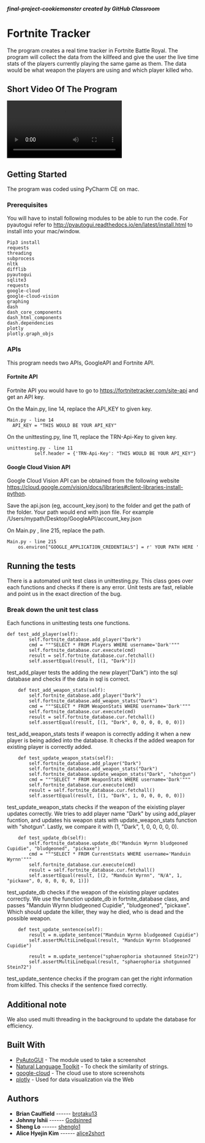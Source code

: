 ##### final-project-cookiemonster created by GitHub Classroom

# Fortnite Tracker

  The program creates a real time tracker in Fortnite Battle Royal. The program will collect the data from the killfeed and give the user the live time stats of the players currently playing the same game as them. The data would be what weapon the players are using and which player killed who.
  
## Short Video Of The Program

![Watch the video](assets/Fortnite_killfeed_beta_demo.mp4)

## Getting Started

  The program was coded using PyCharm CE on mac.

### Prerequisites

You will have to install following modules to be able to run the code.
For pyautogui refer to http://pyautogui.readthedocs.io/en/latest/install.html to install into your mac/window.

```
Pip3 install
requests
threading
subprocess
nltk
difflib
pyautogui
sqlite3
requests
google-cloud
google-cloud-vision
graphing
dash
dash_core_components
dash_html_components
dash.dependencies
plotly
plotly.graph_objs
```

### APIs

  This program needs two APIs, GoogleAPI and Fortnite API.

#### Fortnite API

  Fortnite API you would have to go to https://fortnitetracker.com/site-api and get an API key.

  On the Main.py, line 14, replace the API_KEY to given key.

```
Main.py - line 14
  API_KEY = "THIS WOULD BE YOUR API_KEY"
```

  On the unittesting.py, line 11, replace the TRN-Api-Key to given key.

```
unittesting.py - line 11
          self.header = {'TRN-Api-Key': "THIS WOULD BE YOUR API_KEY"}
```

#### Google Cloud Vision API

  Google Cloud Vision API can be obtained from the following website https://cloud.google.com/vision/docs/libraries#client-libraries-install-python.
 
  Save the api.json (eg, account_key.json) to the folder and get the path of the folder.
  Your path would end with json file. For example /Users/mypath/Desktop/GoogleAPI/account_key.json
  
  On Main.py , line 215, replace the path.
```
Main.py - line 215
    os.environ["GOOGLE_APPLICATION_CREDENTIALS"] = r' YOUR PATH HERE '
```

## Running the tests

There is a automated unit test class in unittesting.py. 
This class goes over each functions and checks if there is any error.
Unit tests are fast, reliable and point us in the exact direction of the bug.

### Break down the unit test class

Each functions in unittesting tests one functions.
```
def test_add_player(self):
        self.fortnite_database.add_player("Dark")
        cmd = """SELECT * FROM Players WHERE username='Dark'"""
        self.fortnite_database.cur.execute(cmd)
        result = self.fortnite_database.cur.fetchall()
        self.assertEqual(result, [(1, "Dark")])
```
test_add_player tests the adding the new player("Dark") into the sql database and checks if the data in sql is correct. 


```
    def test_add_weapon_stats(self):
        self.fortnite_database.add_player("Dark")
        self.fortnite_database.add_weapon_stats("Dark")
        cmd = """SELECT * FROM WeaponStats WHERE username='Dark'"""
        self.fortnite_database.cur.execute(cmd)
        result = self.fortnite_database.cur.fetchall()
        self.assertEqual(result, [(1, "Dark", 0, 0, 0, 0, 0, 0)])
```
test_add_weapon_stats tests if weapon is correctly adding it when a new player is being added into the database. It checks if the added weapon for existing player is correctly added.


```
    def test_update_weapon_stats(self):
        self.fortnite_database.add_player("Dark")
        self.fortnite_database.add_weapon_stats("Dark")
        self.fortnite_database.update_weapon_stats("Dark", "shotgun")
        cmd = """SELECT * FROM WeaponStats WHERE username='Dark'"""
        self.fortnite_database.cur.execute(cmd)
        result = self.fortnite_database.cur.fetchall()
        self.assertEqual(result, [(1, "Dark", 1, 0, 0, 0, 0, 0)])
```
test_update_weapon_stats checks if the weapon of the eixisting player updates correctly. We tries to add player name "Dark" by using add_player fucntion, and updates his weapon stats with update_weapon_stats function with "shotgun". Lastly, we compare it with (1, "Dark", 1, 0, 0, 0, 0, 0). 


```
    def test_update_db(self):
        self.fortnite_database.update_db("Manduin Wyrnn bludgeoned Cupidie", "bludgeoned", "pickaxe")
        cmd = """SELECT * FROM CurrentStats WHERE username='Manduin Wyrnn'"""
        self.fortnite_database.cur.execute(cmd)
        result = self.fortnite_database.cur.fetchall()
        self.assertEqual(result, [(2, "Manduin Wyrnn", "N/A", 1, "pickaxe", 0, 0, 0, 0, 0, 1)])
```
test_update_db checks if the weapon of the eixisting player updates correctly. We use the function update_db in fortnite_database class, and passes "Manduin Wyrnn bludgeoned Cupidie", "bludgeoned", "pickaxe". Which should update the killer, they way he died, who is dead and the possible weapon.


```
    def test_update_sentence(self):
        result = m.update_sentence("Manduin Wyrnn bludgeomed Cupidie")
        self.assertMultiLineEqual(result, "Manduin Wyrnn bludgeoned Cupidie")

        result = m.update_sentence("sphaerophoria shotaunned Stein72")
        self.assertMultiLineEqual(result, "sphaerophoria shotgunned Stein72")
```
test_update_sentence checks if the program can get the right information from killfed. This checks if the sentence fixed correctly.


## Additional note

We also used multi threading in the background to update the database for efficiency.

## Built With

* [PyAutoGUI](https://pyautogui.readthedocs.io/en/latest/) - The module used to take a screenshot
* [Natural Language Toolkit](https://www.nltk.org/) - To check the similarity of strings.
* [google-cloud](https://googlecloudplatform.github.io/google-cloud-python/) - The cloud use to store screenshots
* [plotly](https://plot.ly/) - Used for data visualization via the Web


## Authors

* **Brian Caulfield**  ------ [brotaku13](https://github.com/brotaku13)
* **Johnny Ishii**     ------ [Godsinred](https://github.com/Godsinred)
* **Sheng Lo**         ------ [shenglo1](https://github.com/shenglo1)
* **Alice Hyejin Kim** ------ [alice2short](https://github.com/alice2short)


